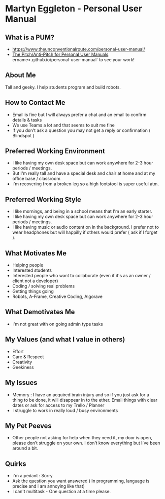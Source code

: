 # Martyn Eggleton - Personal User Manual

## What is a PUM?

- https://www.theunconventionalroute.com/personal-user-manual/
- [The Pitch/Anti-Pitch for Personal User Manuals](https://medium.com/@caminmccluskey/personal-user-manuals-the-good-the-bad-and-the-template-7b80db5044ea) 
ername>.github.io/personal-user-manual` to see your work!

## About Me

Tall and geeky. I help students program and build robots.

## How to Contact Me

- Email is fine but I will always prefer a chat and an email to confirm details & tasks
- We use Teams a lot and that seems to suit me fine
- If you don't ask a question you may not get a reply or confirmation ( Blindspot )

## Preferred Working Environment

- I like having my own desk space but can work anywhere for 2-3 hour periods / meetings. 
- But I'm really tall and have a special desk and chair at home and at my office base / classroom.
- I'm recovering from a broken leg so a high footstool is super useful atm.

## Preferred Working Style

- I like mornings, and being in a school means that I'm an early starter.
- I like having my own desk space but can work anywhere for 2-3 hour periods / meetings.
- I like having music or audio content on in the background. I prefer not to wear headphones but will happilly if others would prefer ( ask if I forget ).

## What Motivates Me

- Helping people
- Interested students
- Interested people who want to collaborate (even if it's as an owner / client not a developer)
- Coding / solving real problems 
- Getting things going
- Robots, A-Frame, Creative Coding, Algorave

## What Demotivates Me

- I'm not great with on going admin type tasks

## My Values (and what I value in others)

- Effort
- Care & Respect
- Creativity
- Geekiness

## My Issues

- Memory : I have an acquired brain injury and so if you just ask for a thing to be done, it will disappear in to the ether. Email things with clear dates or ask for access to my Trello / Planner
- I struggle to work in really loud / busy environments

## My Pet Peeves

- Other people not asking for help when they need it, my door is open, please don't struggle on your own. I don't know everything but I've been around a bit.

## Quirks

- I'm a pedant : Sorry
- Ask the question you want answered ( In programming, language is precise and I am annoying like that)
- I can't multitask - One question at a time please.

